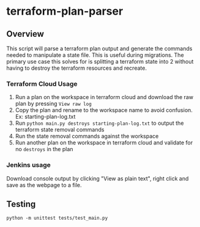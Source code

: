 
# terraform-plan-parser

## Overview

This script will parse a terraform plan output and generate the commands needed to manipulate a state file. This is useful during migrations. 
The primary use case this solves for is splitting a terraform state into 2 without having to destroy the terraform resources and recreate.

### Terraform Cloud Usage

1. Run a plan on the workspace in terraform cloud and download the raw plan by pressing `View raw log`
2. Copy the plan and rename to the workspace name to avoid confusion. Ex: starting-plan-log.txt
3. Run `python main.py destroys starting-plan-log.txt` to output the terraform state removal commands
4. Run the state removal commands against the workspace
5. Run another plan on the workspace in terraform cloud and validate for no `destroys` in the plan


### Jenkins usage
Download console output by clicking "View as plain text", right click and save as the webpage to a file.


## Testing

```
python -m unittest tests/test_main.py
```
